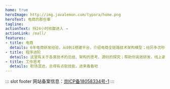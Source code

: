 ```yaml
---
home: true
heroImage: http://img.javalemon.com/typora/home.png
heroText: 电商的那些事
tagline: 
actionText: 持24小时核酸进入 →
actionLink: /mall/
features:
- title: 电商
  details: 6年电商研发经验，从0到1搭建平台，介绍电商全链路技术架构模型；经历多次秒杀、抢购活动，全方位保障稳定性；丰富的产品解决方案。
- title: 程序进阶
  details: 这里有关于各类技术的总结、架构的思考、源码的探究；帮助你高效研发，线上避坑指北
- title: 工作思考
  details: 职场混迹，总得有点软技能，进来看看吧
---
```


::: slot footer
网站备案信息：[京ICP备18058334号-1](https://beian.miit.gov.cn/)
:::
